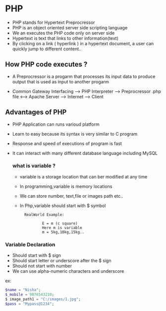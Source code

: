 # PHP

- PHP stands for Hypertext Preprocressor
- PHP is an object oriented server side scripting language
- We an executes the PHP code only on server side
- Hypertext is text that links to other information(text)
- By clicking on a link ( hyperlink ) in a hypertext document, a user can quickly jump to different content..


## How PHP code executes ?

- A Preprocressor is a progarm that processes its input data to produce output that is used as input
		to another progarm

-	Common Gateway Interfacing --> PHP Interpreter --> Preprocressor .php file <--> Apache Server --> Internet --> Client





## Advantages of PHP

- PHP Application can runs varioud platform
- Learn to easy because its syntax is very similar to C program
- Response and speed of executions of program is fast
- It can interact with many different database language including MySQL




	### what is variable ?

	- variable is a storage location that can ber modified at  any time
	- In programming,variable is memory locations
	- We  can store number, text,file or images path etc..
	- In Php,variable should start with $ symbol

			RealWorld Example:
      
					E = m (c square)
					Here m is variable
					m = 5kg,10kg,15kg..



###	Variable Declaration
- Should start with $ sign
- Should start letter or underscore after the $ sign
- Should not start with number
- We can use alpha-numeric characters and underscore

ex:

```php
$name = "Nisha";
$_mobile = 9876543210;
$ image_path1 = "C:/images/1.jpg";
$pass = "Mypass@1234";
```
